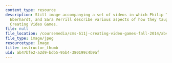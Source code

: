 ```yaml
---
content_type: resource
description: Still image accompanying a set of videos in which Philip Tan, Richard
  Eberhardt, and Sara Verrill describe various aspects of how they taught CMS.611J
  Creating Video Games.
file: null
file_location: /coursemedia/cms-611j-creating-video-games-fall-2014/ab47bfe2a2d9bdb595b4380199c4b9af_instructor_thumb.jpg
file_type: image/jpeg
resourcetype: Image
title: instructor_thumb
uid: ab47bfe2-a2d9-bdb5-95b4-380199c4b9af
---
```

